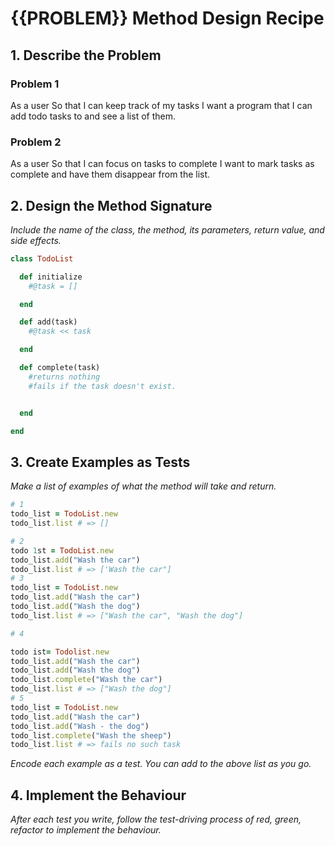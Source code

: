 # {{PROBLEM}} Method Design Recipe



## 1. Describe the Problem

 ### Problem 1
 
  As a user
  So that I can keep track of my tasks
  I want a program that I can add todo tasks to and see a list of them.

 ### Problem 2
 
  As a user
  So that I can focus on tasks to complete
  I want to mark tasks as complete and have them disappear from the list.  

## 2. Design the Method Signature

_Include the name of the class, the method, its parameters, return value, and side effects._

```ruby
class TodoList

  def initialize
    #@task = []

  end

  def add(task)
    #@task << task

  end

  def complete(task)
    #returns nothing
    #fails if the task doesn't exist.


  end

end

```

## 3. Create Examples as Tests

_Make a list of examples of what the method will take and return._

```ruby
# 1
todo_list = TodoList.new
todo_list.list # => []

# 2
todo 1st = TodoList.new
todo_list.add("Wash the car")
todo_list.list # => ['Wash the car"]
# 3
todo_list = TodoList.new 
todo_list.add("Wash the car")
todo_list.add("Wash the dog")
todo_list.list # => ["Wash the car", "Wash the dog"]

# 4

todo ist= Todolist.new
todo_list.add("Wash the car")
todo_list.add("Wash the dog")
todo_list.complete("Wash the car")
todo_list.list # => ["Wash the dog"]
# 5
todo_list = TodoList.new 
todo_list.add("Wash the car")
todo_list.add("Wash - the dog")
todo_list.complete("Wash the sheep")
todo_list.list # => fails no such task


```

_Encode each example as a test. You can add to the above list as you go._

## 4. Implement the Behaviour

_After each test you write, follow the test-driving process of red, green, refactor to implement the behaviour._